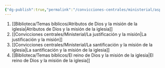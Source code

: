 ```yaml
---
{"dg-publish":true,"permalink":"/convicciones-centrales/ministerial/aspectos-centrales-del-evangelio-para-la-mision/"}
---
```


1. [[Biblioteca/Temas bíblicos/Atributos de Dios y la misión de la iglesia\|Atributos de Dios y la misión de la iglesia]]
2. [[Convicciones centrales/Ministerial/La justificación y la misión\|La justificación y la misión]]
3. [[Convicciones centrales/Ministerial/La santificación y la misión de la iglesia\|La santificación y la misión de la iglesia]]
4. [[Biblioteca/Temas bíblicos/El reino de Dios y la misión de la iglesia\|El reino de Dios y la misión de la iglesia]]
